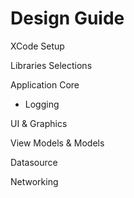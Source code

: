 # Design Guide

XCode Setup

Libraries Selections

Application Core
+ Logging

UI & Graphics

View Models & Models

Datasource 

Networking